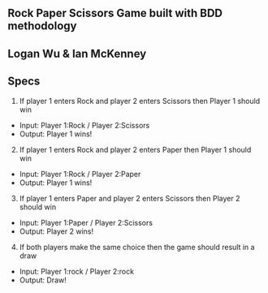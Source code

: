 ## Rock Paper Scissors Game built with BDD methodology

## Logan Wu & Ian McKenney

## Specs

1. If player 1 enters Rock and player 2 enters Scissors then Player 1 should win
  * Input: Player 1:Rock / Player 2:Scissors
  * Output: Player 1 wins!

2. If player 1 enters Rock and player 2 enters Paper then Player 1 should win
  * Input: Player 1:Rock / Player 2:Paper
  * Output: Player 1 wins!

3. If player 1 enters Paper and player 2 enters Scissors then Player 2 should win
  * Input: Player 1:Paper / Player 2:Scissors
  * Output: Player 2 wins!

4. If both players make the same choice then the game should result in a draw
  * Input: Player 1:rock / Player 2:rock
  * Output: Draw!

 
